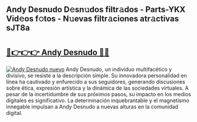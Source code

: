 ## Andy Desnudo D𝚎sn𝚞dos filtr𝚊dos - Parts-YKX Vid𝚎os f𝚘tos - N𝚞evas filtr𝚊ciones atr𝚊ctivas sJT8a

# <h2><a href="http://mb6xc0g.tromn.icu/?c=Andy+Desnudo">🔗👉👉👉 Andy Desnudo 🔗🔗</a></h2>

[![Andy Desnudo nuevo](https://i.imgur.com/pEAQMta.gif)](http://mb6xc0g.tromn.icu/?c=Andy+Desnudo)
Andy Desnudo, un individuo multifacético y divisivo, se resiste a la descripción simple. Su innovadora personalidad en línea ha cautivado y enfurecido a sus seguidores, generando discusiones sobre ética, expresión artística y la dinámica de las sociedades virtuales. A pesar de la incertidumbre de sus próximos pasos, su impacto en los medios digitales es significativo. La determinación inquebrantable y el magnetismo innegable impulsan a Andy Desnudo a nuevas alturas en la comunidad digital.
